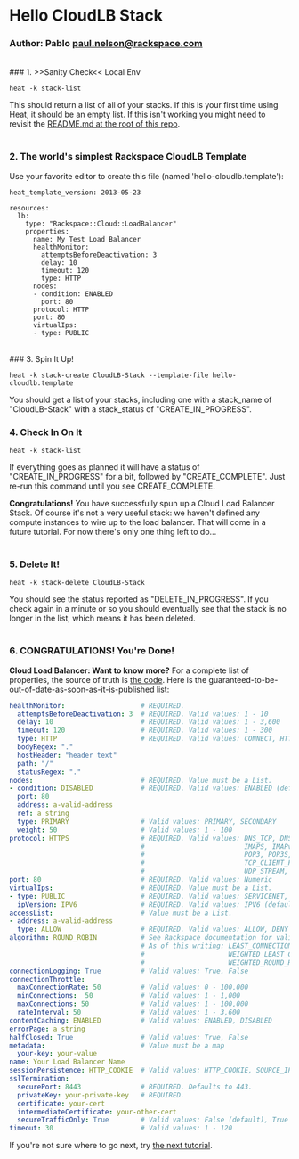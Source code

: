 # Hello CloudLB Stack
### Author: Pablo <paul.nelson@rackspace.com>
</br>
### 1. >>Sanity Check<< Local Env

```shell
heat -k stack-list
```

This should return a list of all of your stacks. If this is your first time using Heat, it should be an empty list. If this isn't working you might need to revisit the [README.md at the root of this repo](/).
</br>
</br>
### 2. The world's simplest Rackspace CloudLB Template

Use your favorite editor to create this file (named 'hello-cloudlb.template'):

```shell
heat_template_version: 2013-05-23

resources:
  lb:
    type: "Rackspace::Cloud::LoadBalancer"
    properties:
      name: My Test Load Balancer
      healthMonitor:
        attemptsBeforeDeactivation: 3
        delay: 10
        timeout: 120
        type: HTTP
      nodes:
      - condition: ENABLED
        port: 80
      protocol: HTTP
      port: 80
      virtualIps:
      - type: PUBLIC
```
</br>
### 3. Spin It Up!

```shell
heat -k stack-create CloudLB-Stack --template-file hello-cloudlb.template
```

You should get a list of your stacks, including one with a stack_name of "CloudLB-Stack" with a stack_status of "CREATE_IN_PROGRESS".
</br>
### 4. Check In On It

```shell
heat -k stack-list
```

If everything goes as planned it will have a status of "CREATE_IN_PROGRESS" for a bit, followed by "CREATE_COMPLETE". Just re-run this command until you see CREATE_COMPLETE.

__Congratulations!__ You have successfully spun up a Cloud Load Balancer Stack. Of course it's not a very useful stack: we haven't defined any compute instances to wire up to the load balancer. That will come in a future tutorial. For now there's only one thing left to do...
</br>
</br>
### 5. Delete It!

```shell
heat -k stack-delete CloudLB-Stack
```

You should see the status reported as "DELETE_IN_PROGRESS". If you check again in a minute or so you should eventually see that the stack is no longer in the list, which means it has been deleted.
</br>
</br>
### 6. CONGRATULATIONS! You're Done!

__Cloud Load Balancer: Want to know more?__ For a complete list of properties, the source of truth is [the code](https://github.com/openstack/heat/blob/master/contrib/rackspace/heat/engine/plugins/cloud_loadbalancer.py). Here is the guaranteed-to-be-out-of-date-as-soon-as-it-is-published list:

```yaml
healthMonitor:                   # REQUIRED.
  attemptsBeforeDeactivation: 3  # REQUIRED. Valid values: 1 - 10
  delay: 10                      # REQUIRED. Valid values: 1 - 3,600
  timeout: 120                   # REQUIRED. Valid values: 1 - 300
  type: HTTP                     # REQUIRED. Valid values: CONNECT, HTTP, HTTPS
  bodyRegex: "."
  hostHeader: "header text"
  path: "/"
  statusRegex: "."
nodes:                           # REQUIRED. Value must be a List.
- condition: DISABLED            # REQUIRED. Valid values: ENABLED (default), DISABLED
  port: 80
  address: a-valid-address
  ref: a string
  type: PRIMARY                  # Valid values: PRIMARY, SECONDARY
  weight: 50                     # Valid values: 1 - 100
protocol: HTTPS                  # REQUIRED. Valid values: DNS_TCP, DNS_UDP, FTP, HTTP, HTTPS,
                                 #                         IMAPS, IMAPv4, LDAP, LDAPS, MYSQL,
                                 #                         POP3, POP3S, SMTP, TCP,
                                 #                         TCP_CLIENT_FIRST, UDP,
                                 #                         UDP_STREAM, SFTP
port: 80                         # REQUIRED. Valid values: Numeric
virtualIps:                      # REQUIRED. Value must be a List.
- type: PUBLIC                   # REQUIRED. Valid values: SERVICENET, PUBLIC
  ipVersion: IPV6                # REQUIRED. Valid values: IPV6 (default), IPV4
accessList:                      # Value must be a List.
- address: a-valid-address
  type: ALLOW                    # REQUIRED. Valid values: ALLOW, DENY
algorithm: ROUND_ROBIN           # See Rackspace documentation for valid values.
                                 # As of this writing: LEAST_CONNECTIONS, RANDOM, ROUND_ROBIN
                                 #                     WEIGHTED_LEAST_CONNECTIONS,
                                 #                     WEIGHTED_ROUND_ROBIN
connectionLogging: True          # Valid values: True, False
connectionThrottle:
  maxConnectionRate: 50          # Valid values: 0 - 100,000
  minConnections:  50            # Valid values: 1 - 1,000
  maxConnections: 50             # Valid values: 1 - 100,000
  rateInterval: 50               # Valid values: 1 - 3,600
contentCaching: ENABLED          # Valid values: ENABLED, DISABLED
errorPage: a string
halfClosed: True                 # Valid values: True, False
metadata:                        # Value must be a map
  your-key: your-value
name: Your Load Balancer Name
sessionPersistence: HTTP_COOKIE  # Valid values: HTTP_COOKIE, SOURCE_IP
sslTermination:
  securePort: 8443               # REQUIRED. Defaults to 443.
  privateKey: your-private-key   # REQUIRED.
  certificate: your-cert
  intermediateCertificate: your-other-cert
  secureTrafficOnly: True        # Valid values: False (default), True
timeout: 30                      # Valid values: 1 - 120
```

If you're not sure where to go next, try [the next tutorial](/103.Hello-CloudDB).
